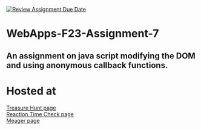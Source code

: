 [![Review Assignment Due Date](https://classroom.github.com/assets/deadline-readme-button-24ddc0f5d75046c5622901739e7c5dd533143b0c8e959d652212380cedb1ea36.svg)](https://classroom.github.com/a/Kv-XePEp)
# WebApps-F23-Assignment-7
An assignment on java script modifying the DOM and using anonymous callback functions.
-------
# Hosted at
[Treasure Hunt page]( https://44-563-webapps-f23.github.io/44563-webapps-f23-assignment7-Riyazzie/pirate.html)<br>
[Reaction Time Check page]( https://44-563-webapps-f23.github.io/44563-webapps-f23-assignment7-Riyazzie/react.html)<br>
[Meager page]( https://44-563-webapps-f23.github.io/44563-webapps-f23-assignment7-Riyazzie/merger.html)

